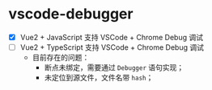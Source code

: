 # vscode-debugger

- [x] Vue2 + JavaScript 支持 VSCode + Chrome Debug 调试
- [ ] Vue2 + TypeScript 支持 VSCode + Chrome Debug 调试
  - 目前存在的问题：
    - 断点未绑定，需要通过 `Debugger` 语句实现；
    - 未定位到源文件，文件名带 `hash`；